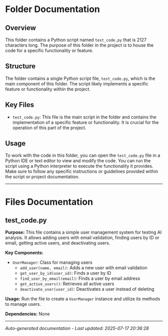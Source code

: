 # Folder Documentation

## Overview
This folder contains a Python script named `test_code.py` that is 2127 characters long. The purpose of this folder in the project is to house the code for a specific functionality or feature.

## Structure
The folder contains a single Python script file, `test_code.py`, which is the main component of this folder. The script likely implements a specific feature or functionality within the project.

## Key Files
- `test_code.py`: This file is the main script in the folder and contains the implementation of a specific feature or functionality. It is crucial for the operation of this part of the project.

## Usage
To work with the code in this folder, you can open the `test_code.py` file in a Python IDE or text editor to view and modify the code. You can run the script using a Python interpreter to execute the functionality it provides. Make sure to follow any specific instructions or guidelines provided within the script or project documentation.

---

# Files Documentation

## test_code.py

**Purpose:** This file contains a simple user management system for testing AI analysis. It allows adding users with email validation, finding users by ID or email, getting active users, and deactivating users.

**Key Components:**
- `UserManager`: Class for managing users
  - `add_user(name, email)`: Adds a new user with email validation
  - `get_user_by_id(user_id)`: Finds a user by ID
  - `find_user_by_email(email)`: Finds a user by email address
  - `get_active_users()`: Retrieves all active users
  - `deactivate_user(user_id)`: Deactivates a user instead of deleting

**Usage:** Run the file to create a `UserManager` instance and utilize its methods to manage users.

**Dependencies:** None

---
*Auto-generated documentation - Last updated: 2025-07-17 20:36:28*
